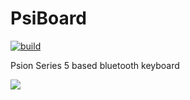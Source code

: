 # PsiBoard

[![build](https://github.com/jbmorley/psiboard/actions/workflows/build.yaml/badge.svg)](https://github.com/jbmorley/psiboard/actions/workflows/build.yaml)

Psion Series 5 based bluetooth keyboard

![](images/hero.jpeg)
